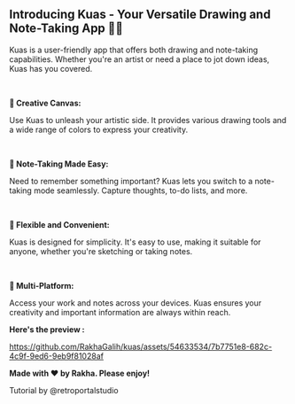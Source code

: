 ## Introducing Kuas - Your Versatile Drawing and Note-Taking App 🎨📝

Kuas is a user-friendly app that offers both drawing and note-taking capabilities. Whether you're an artist or need a place to jot down ideas, Kuas has you covered.

<br>

<b> 🎨 Creative Canvas: </b> 

Use Kuas to unleash your artistic side. It provides various drawing tools and a wide range of colors to express your creativity.

<br>

<b> 📝 Note-Taking Made Easy: </b> 

Need to remember something important? Kuas lets you switch to a note-taking mode seamlessly. Capture thoughts, to-do lists, and more.

<br>

<b> 🌈 Flexible and Convenient: </b> 

Kuas is designed for simplicity. It's easy to use, making it suitable for anyone, whether you're sketching or taking notes.

<br>

<b> 📱 Multi-Platform: </b> 

Access your work and notes across your devices. Kuas ensures your creativity and important information are always within reach.


<b> Here's the preview : </b>


https://github.com/RakhaGalih/kuas/assets/54633534/7b7751e8-682c-4c9f-9ed6-9eb9f81028af

<b> Made with ❤️ by Rakha. Please enjoy! </b>

Tutorial by @retroportalstudio
